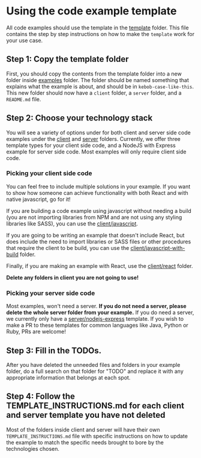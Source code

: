 # Using the code example template

All code examples should use the template in the [template](template) folder. This file contains the step by step instructions on how to make the `template` work for your use case.

## Step 1: Copy the template folder

First, you should copy the contents from the template folder into a new folder inside [examples](../examples) folder. The folder should be named something that explains what the example is about, and should be in `kebob-case-like-this`. This new folder should now have a `client` folder, a `server` folder, and a `README.md` file.

## Step 2: Choose your technology stack

You will see a variety of options under for both client and server side code examples under the [client](template/client) and [server](template/server) folders. Currently, we offer three template types for your client side code, and a NodeJS with Express example for server side code. Most examples will only require client side code.

### Picking your client side code

You can feel free to include multiple solutions in your example. If you want to show how someone can achieve functionality with both React and with native javascript, go for it!

If you are building a code example using javascript without needing a build (you are not importing libraries from NPM and are not using any styling libraries like SASS), you can use the [client/javascript](template/client/javascript).

If you are going to be writing an example that doesn't include React, but does include the need to import libraries or SASS files or other procedures that require the client to be build, you can use the [client/javascript-with-build](template/client/javascript-with-build) folder.

Finally, if you are making an example with React, use the [client/react](template/client/react) folder.

**Delete any folders in client you are not going to use!**

### Picking your server side code

Most examples, won't need a server. **If you do not need a server, please delete the whole server folder from your example.** If you do need a server, we currently only have a [server/nodejs-express](template/server/nodejs-express) template. If you wish to make a PR to these templates for common languages like Java, Python or Ruby, PRs are welcome!

## Step 3: Fill in the TODOs.

After you have deleted the unneeded files and folders in your example folder, do a full search on that folder for "TODO" and replace it with any appropriate information that belongs at each spot.

## Step 4: Follow the TEMPLATE_INSTRUCTIONS.md for each client and server template you have not deleted

Most of the folders inside client and server will have their own `TEMPLATE_INSTRUCTIONS.md` file with specific instructions on how to update the example to match the specific needs brought to bore by the technologies chosen.